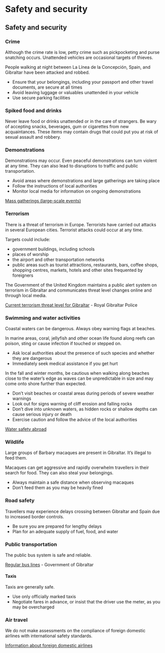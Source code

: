 # Safety and security

## Safety and security

### Crime

Although the crime rate is low, petty crime such as pickpocketing and purse snatching occurs. Unattended vehicles are occasional targets of thieves.

People walking at night between La Línea de la Concepción, Spain, and Gibraltar have been attacked and robbed.

* Ensure that your belongings, including your passport and other travel documents, are secure at all times
* Avoid leaving luggage or valuables unattended in your vehicle
* Use secure parking facilities

### Spiked food and drinks

Never leave food or drinks unattended or in the care of strangers. Be wary of accepting snacks, beverages, gum or cigarettes from new acquaintances. These items may contain drugs that could put you at risk of sexual assault and robbery.

### Demonstrations

Demonstrations may occur. Even peaceful demonstrations can turn violent at any time. They can also lead to disruptions to traffic and public transportation.

* Avoid areas where demonstrations and large gatherings are taking place
* Follow the instructions of local authorities
* Monitor local media for information on ongoing demonstrations

[Mass gatherings (large-scale events)](https://travel.gc.ca/travelling/health-safety/mass-gatherings)

### Terrorism

There is a threat of terrorism in Europe. Terrorists have carried out attacks in several European cities. Terrorist attacks could occur at any time.

Targets could include:

* government buildings, including schools
* places of worship
* the airport and other transportation networks
* public areas such as tourist attractions, restaurants, bars, coffee shops, shopping centres, markets, hotels and other sites frequented by foreigners

The Government of the United Kingdom maintains a public alert system on terrorism in Gibraltar and communicates threat level changes online and through local media.

[Current terrorism threat level for Gibraltar](http://www.police.gi/information/counter-terrorism/threat-levels) - Royal Gibraltar Police

### Swimming and water activities

Coastal waters can be dangerous. Always obey warning flags at beaches.

In marine areas, coral, jellyfish and other ocean life found along reefs can poison, sting or cause infection if touched or stepped on.

* Ask local authorities about the presence of such species and whether they are dangerous
* Immediately seek medical assistance if you get hurt

In the fall and winter months, be cautious when walking along beaches close to the water’s edge as waves can be unpredictable in size and may come onto shore further than expected.

* Don’t visit beaches or coastal areas during periods of severe weather warnings
* Look out for signs warning of cliff erosion and falling rocks
* Don’t dive into unknown waters, as hidden rocks or shallow depths can cause serious injury or death
* Exercise caution and follow the advice of the local authorities

[Water safety abroad](https://travel.gc.ca/travelling/health-safety/water-safety)

### Wildlife

Large groups of Barbary macaques are present in Gibraltar. It’s illegal to feed them.

Macaques can get aggressive and rapidly overwhelm travellers in their search for food. They can also steal your belongings.

* Always maintain a safe distance when observing macaques
* Don’t feed them as you may be heavily fined

### Road safety

Travellers may experience delays crossing between Gibraltar and Spain due to increased border controls.

* Be sure you are prepared for lengthy delays
* Plan for an adequate supply of fuel, food, and water

### Public transportation

The public bus system is safe and reliable.

[Regular bus lines](http://www.gibraltarbuscompany.gi/site/) - Government of Gibraltar

#### Taxis

Taxis are generally safe.

* Use only officially marked taxis
* Negotiate fares in advance, or insist that the driver use the meter, as you may be overcharged

### Air travel

We do not make assessments on the compliance of foreign domestic airlines with international safety standards.

[Information about foreign domestic airlines](https://travel.gc.ca/air/in-flight-safety#other)